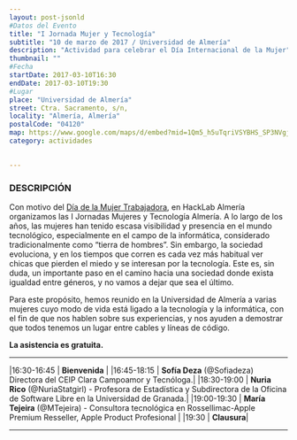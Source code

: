 ```yaml
---
layout: post-jsonld
#Datos del Evento
title: "I Jornada Mujer y Tecnología"
subtitle: "10 de marzo de 2017 / Universidad de Almería"
description: "Actividad para celebrar el Día Internacional de la Mujer"
thumbnail: ""
#Fecha
startDate: 2017-03-10T16:30
endDate: 2017-03-10T19:30
#Lugar
place: "Universidad de Almería"
street: Ctra. Sacramento, s/n,
locality: "Almería, Almería"
postalCode: "04120"
map: https://www.google.com/maps/d/embed?mid=1Qm5_h5uTqriVSYBHS_SP3NVgjHc
category: actividades

   
---
```


### DESCRIPCIÓN
Con motivo del [Día de la Mujer Trabajadora](https://es.wikipedia.org/wiki/D%C3%ADa_Internacional_de_la_Mujer), en HackLab Almería organizamos las I Jornadas Mujeres y Tecnología Almería. 
A lo largo de los años, las mujeres han tenido escasa visibilidad y presencia en el mundo tecnológico, especialmente en el campo de la informática, considerado tradicionalmente como “tierra de hombres”. 
Sin embargo, la sociedad evoluciona, y en los tiempos que corren es cada vez más habitual ver chicas que pierden el miedo y se interesan por la tecnología. 
Este es, sin duda, un importante paso en el camino hacia una sociedad donde exista igualdad entre géneros, y no vamos a dejar 
que sea el último. 

Para este propósito, hemos reunido en la Universidad de Almería a varias mujeres cuyo modo de vida está ligado a la tecnología y la informática, con el fin de que nos hablen sobre sus experiencias, y nos ayuden a demostrar que todos tenemos un lugar entre cables y líneas de código. 

**La asistencia es gratuita.**

---

|16:30-16:45 | **Bienvenida** |
|16:45-18:15 | **Sofía Deza** (@Sofiadeza) Directora del CEIP Clara Campoamor y Tecnóloga.|
|18:30-19:00 | **Nuria Rico** (@NuriaStatgirl) - Profesora de Estadística y Subdirectora de la Oficina de Software Libre en la Universidad de Granada.|
|19:00-19:30 | **María Tejeira** (@MTejeira) - Consultora tecnológica en Rossellimac-Apple Premium Resseller, Apple Product Profesional |
|19:30 | **Clausura**|

---
